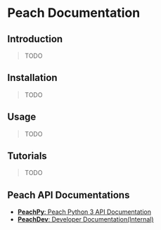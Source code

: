 # Peach Documentation


## Introduction
> TODO

## Installation
> TODO

## Usage
> TODO

## Tutorials
> TODO

## Peach API Documentations
- [__PeachPy__: Peach Python 3 API Documentation](./PeachAPI/PeachPy/README.md)
- [__PeachDev__: Developer Documentation(Internal)]()